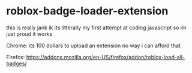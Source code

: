 # roblox-badge-loader-extension
this is really jank ik its litterally my first attempt at coding javascript so im just proud it works


Chrome: its 100 dollars to upload an extension no way i can afford that

Firefox: https://addons.mozilla.org/en-US/firefox/addon/roblox-load-all-badges/
